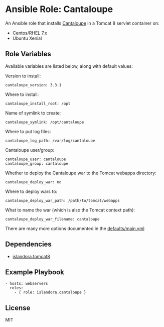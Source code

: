 # Ansible Role: Cantaloupe

An Ansible role that installs [Cantaloupe](https://github.com/medusa-project/cantaloupe) in a Tomcat 8 servlet container on:

* Centos/RHEL 7.x
* Ubuntu Xenial

## Role Variables

Available variables are listed below, along with default values:

Version to install:
```
cantaloupe_version: 3.3.1
```

Where to install:
```
cantaloupe_install_root: /opt
```

Name of symlink to create:
```
cantaloupe_symlink: /opt/cantaloupe
```

Where to put log files:
```
cantaloupe_log_path: /var/log/cantaloupe
```

Cantaloupe user/group:
```
cantaloupe_user: cantaloupe
cantaloupe_group: cantaloupe
```

Whether to deploy the Cantaloupe war to the Tomcat webapps directory:
```
cantaloupe_deploy_war: no
```

Where to deploy wars to:
```
cantaloupe_deploy_war_path: /path/to/tomcat/webapps
```

What to name the war (which is also the Tomcat context path):
```
cantaloupe_deploy_war_filename: cantaloupe
```

There are many more options documented in the [defaults/main.yml](defaults/main.yml)

## Dependencies

* [islandora.tomcat8](https://github.com/Islandora-DevOps/ansible-role-tomcat8)
  
## Example Playbook

    - hosts: webservers
      roles:
        - { role: islandora.cantaloupe }

## License

MIT